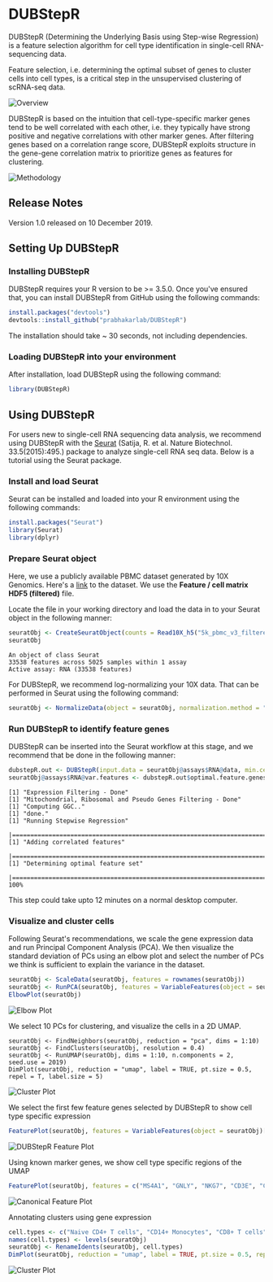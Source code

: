 # DUBStepR
DUBStepR (Determining the Underlying Basis using Step-wise Regression) is a feature selection algorithm for cell type identification in single-cell RNA-sequencing data.

Feature selection, i.e. determining the optimal subset of genes to cluster cells into cell types, is a critical step in the unsupervised clustering of scRNA-seq data.

![](images/Overview_cartoon.png "Overview")

DUBStepR is based on the intuition that cell-type-specific marker genes tend to be well correlated with each other, i.e. they typically have strong positive and negative correlations with other marker genes. After filtering genes based on a correlation range score, DUBStepR exploits structure in the gene-gene correlation matrix to prioritize genes as features for clustering.

![](images/Methodology.png "Methodology")

## Release Notes
Version 1.0 released on 10 December 2019.

## Setting Up DUBStepR

### Installing DUBStepR

DUBStepR requires your R version to be >= 3.5.0. Once you've ensured that, you can install DUBStepR from GitHub using the following commands:

```R
install.packages("devtools")
devtools::install_github("prabhakarlab/DUBStepR")
```

The installation should take ~ 30 seconds, not including dependencies.

### Loading DUBStepR into your environment

After installation, load DUBStepR using the following command:

```R
library(DUBStepR)
```

## Using DUBStepR

For users new to single-cell RNA sequencing data analysis, we recommend using DUBStepR with the [Seurat](https://satijalab.org/seurat/) (Satija, R. et al. Nature Biotechnol. 33.5(2015):495.) package to analyze single-cell RNA seq data. Below is a tutorial using the Seurat package.

### Install and load Seurat

Seurat can be installed and loaded into your R environment using the following commands:

```R
install.packages("Seurat")
library(Seurat)
library(dplyr)
```

### Prepare Seurat object

Here, we use a publicly available PBMC dataset generated by 10X Genomics. Here's a [link](https://support.10xgenomics.com/single-cell-gene-expression/datasets/3.0.2/5k_pbmc_v3) to the dataset. We use the **Feature / cell matrix HDF5 (filtered)** file.

Locate the file in your working directory and load the data in to your Seurat object in the following manner:

```R
seuratObj <- CreateSeuratObject(counts = Read10X_h5("5k_pbmc_v3_filtered_feature_bc_matrix.h5"), assay = "RNA", project = "10k_PBMC")
seuratObj
```
```
An object of class Seurat 
33538 features across 5025 samples within 1 assay 
Active assay: RNA (33538 features)
```

For DUBStepR, we recommend log-normalizing your 10X data. That can be performed in Seurat using the following command:

```R
seuratObj <- NormalizeData(object = seuratObj, normalization.method = "LogNormalize")
```


### Run DUBStepR to identify feature genes

DUBStepR can be inserted into the Seurat workflow at this stage, and we recommend that be done in the following manner:

```R
dubstepR.out <- DUBStepR(input.data = seuratObj@assays$RNA@data, min.cells = 0.05*ncol(seuratObj), optimise.features = T, k = 10, num.pcs = 20, error = 0)
seuratObj@assays$RNA@var.features <- dubstepR.out$optimal.feature.genes
```
```
[1] "Expression Filtering - Done"
[1] "Mitochondrial, Ribosomal and Pseudo Genes Filtering - Done"
[1] "Computing GGC.."
[1] "done."
[1] "Running Stepwise Regression"
  |=======================================================================================================================================|100%
[1] "Adding correlated features"
  |=======================================================================================================================================|100%
[1] "Determining optimal feature set"
  |=============================================================================================================================| 100%
```

This step could take upto 12 minutes on a normal desktop computer.

### Visualize and cluster cells

Following Seurat's recommendations, we scale the gene expression data and run Principal Component Analysis (PCA). We then visualize the standard deviation of PCs using an elbow plot and select the number of PCs we think is sufficient to explain the variance in the dataset.

```R
seuratObj <- ScaleData(seuratObj, features = rownames(seuratObj))
seuratObj <- RunPCA(seuratObj, features = VariableFeatures(object = seuratObj))
ElbowPlot(seuratObj)
```
![](images/5k_Elbow_Plot.png "Elbow Plot")


We select 10 PCs for clustering, and visualize the cells in a 2D UMAP.

```
seuratObj <- FindNeighbors(seuratObj, reduction = "pca", dims = 1:10)
seuratObj <- FindClusters(seuratObj, resolution = 0.4)
seuratObj <- RunUMAP(seuratObj, dims = 1:10, n.components = 2, seed.use = 2019)
DimPlot(seuratObj, reduction = "umap", label = TRUE, pt.size = 0.5, repel = T, label.size = 5)
```

![](images/5k_0.4_Cluster_Plot.png "Cluster Plot")

We select the first few feature genes selected by DUBStepR to show cell type specific expression
```R
FeaturePlot(seuratObj, features = VariableFeatures(object = seuratObj)[1:16], cols = c("lightgrey", "magenta"))
```

![](images/5k_DUBStepR_Feature_Plot.png "DUBStepR Feature Plot")

Using known marker genes, we show cell type specific regions of the UMAP
```R
FeaturePlot(seuratObj, features = c("MS4A1", "GNLY", "NKG7", "CD3E", "CD14", "FCER1A", "CST3", "FCGR3A", "LYZ", "PPBP", "CD8A", "IL7R", "CCR7", "S100A4", "SERPINF1", "CD79A"))
```

![](images/5k_Canonical_Feature_Plot.png "Canonical Feature Plot")

Annotating clusters using gene expression

```R
cell.types <- c("Naive CD4+ T cells", "CD14+ Monocytes", "CD8+ T cells", "NK cells", "Memory CD4+ T cells", "Naive B cells", "Memory B cells", "FCGR3A+ Monocytes", "mDC", "Platelets", "pDC", "Unknown")
names(cell.types) <- levels(seuratObj)
seuratObj <- RenameIdents(seuratObj, cell.types)
DimPlot(seuratObj, reduction = "umap", label = TRUE, pt.size = 0.5, repel = T, label.size = 5) + NoLegend()
```

![](images/5k_0.4_Labelled_Cluster_Plot.png "Cluster Plot")

